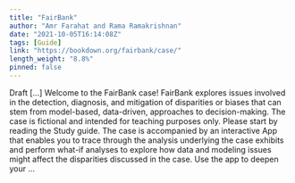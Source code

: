 ```yaml
---
title: "FairBank"
author: "Amr Farahat and Rama Ramakrishnan"
date: "2021-10-05T16:14:08Z"
tags: [Guide]
link: "https://bookdown.org/fairbank/case/"
length_weight: "8.8%"
pinned: false
---
```


Draft [...] Welcome to the FairBank case! FairBank explores issues involved in the detection, diagnosis, and mitigation of disparities or biases that can stem from model-based, data-driven, approaches to decision-making. The case is fictional and intended for teaching purposes only. Please start by reading the Study guide. The case is accompanied by an interactive App that enables you to trace through the analysis underlying the case exhibits and perform what-if analyses to explore how data and modeling issues might affect the disparities discussed in the case. Use the app to deepen your ...
